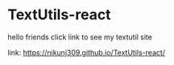# TextUtils-react

hello friends  click link to see my textutil site 

link:  https://nikunj309.github.io/TextUtils-react/
